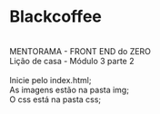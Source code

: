 # Blackcoffee
<br />
MENTORAMA - FRONT END do ZERO
<br />
Lição de casa - Módulo 3 parte 2
<br /><br />
Inicie pelo index.html;
<br />
As imagens estão na pasta img;
<br />
O css está na pasta css;
